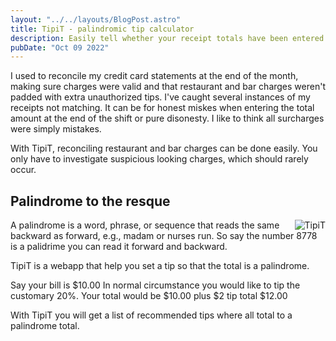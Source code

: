 ```yaml
---
layout: "../../layouts/BlogPost.astro"
title: TipiT - palindromic tip calculator 
description: Easily tell whether your receipt totals have been entered incorrectly!
pubDate: "Oct 09 2022"
---
```


I used to reconcile my credit card statements at the end of the month, making sure charges were valid and that restaurant and bar charges weren't padded with extra unauthorized tips. I've caught several instances of my receipts not matching. It can be for honest miskes when entering the total amount at the end of the shift or pure disonesty. I like to think all surcharges were simply mistakes.

With TipiT, reconciling restaurant and bar charges can be done easily. You only have to investigate suspicious looking charges, which should rarely occur.

## Palindrome to the resque

<img alt="TipiT" src="/images/tipit.cut.gif" style="max-width:180px; float: right; margin-left: 10px"/>

A palindrome is a word, phrase, or sequence that reads the same backward as forward, e.g., madam or nurses run.
So say the number 8778 is a palidrime you can read it forward and backward.

TipiT is a webapp that help you set a tip so that the total is a palindrome.

Say your bill is $10.00  In normal circumstance you would like to tip the customary 20%. Your total would be $10.00 plus $2 tip total $12.00

With TipiT you will get a list of recommended tips where all total to a palindrome total.




